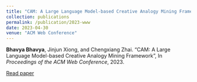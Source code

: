 ```yaml
---
title: "CAM: A Large Language Model-based Creative Analogy Mining Framework"
collection: publications
permalink: /publication/2023-www
date: 2023-04-30
venue: "ACM Web Conference"
---
```

<b>Bhavya Bhavya</b>, Jinjun Xiong, and Chengxiang Zhai. “CAM: A Large Language Model-based Creative Analogy Mining Framework”, In <i>Proceedings of the ACM Web Conference</i>, 2023. <br>

[Read paper<br>](https://bhaavya.github.io/files/www23.pdf)